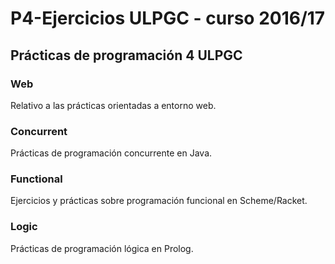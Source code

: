 # P4-Ejercicios ULPGC - curso 2016/17

## Prácticas de programación 4 ULPGC

### Web

Relativo a las prácticas orientadas a entorno web.

### Concurrent

Prácticas de programación concurrente en Java.

### Functional

Ejercicios y prácticas sobre programación funcional en Scheme/Racket.

### Logic

Prácticas de programación lógica en Prolog.